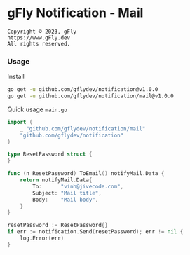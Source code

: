 # gFly Notification - Mail

    Copyright © 2023, gFly
    https://www.gFly.dev
    All rights reserved.

### Usage

Install
```bash
go get -u github.com/gflydev/notification@v1.0.0
go get -u github.com/gflydev/notification/mail@v1.0.0
```

Quick usage `main.go`
```go
import (
    _ "github.com/gflydev/notification/mail"
    "github.com/gflydev/notification"
)

type ResetPassword struct {
}

func (n ResetPassword) ToEmail() notifyMail.Data {
    return notifyMail.Data{
        To:      "vinh@jivecode.com",
        Subject: "Mail title",
        Body:    "Mail body",
    }
}

resetPassword := ResetPassword{}
if err := notification.Send(resetPassword); err != nil {
    log.Error(err)
}
```